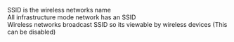 SSID is the wireless networks name  
All infrastructure mode network has an SSID  
Wireless networks broadcast SSID so its viewable by wireless devices (This can be disabled)
